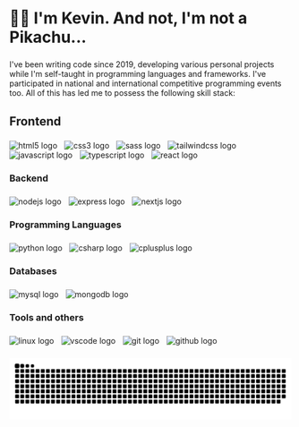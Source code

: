# 👋🏻 I'm Kevin. And not, I'm not a Pikachu...

###

I've been writing code since 2019, developing various personal projects while I'm self-taught in programming languages and frameworks. I've participated in national and international competitive programming events too. All of this has led me to possess the following skill stack:

###

## Frontend

###

<div align="left">
  <img src="https://skillicons.dev/icons?i=html" height="66" alt="html5 logo"  />
  <img width="5" />
  <img src="https://skillicons.dev/icons?i=css" height="66" alt="css3 logo"  />
  <img width="5" />
  <img src="https://skillicons.dev/icons?i=sass" height="66" alt="sass logo"  />
  <img width="5" />
  <img src="https://skillicons.dev/icons?i=tailwind" height="66" alt="tailwindcss logo"  />
  <img width="5" />
  <img src="https://skillicons.dev/icons?i=js" height="66" alt="javascript logo"  />
  <img width="5" />
  <img src="https://skillicons.dev/icons?i=ts" height="66" alt="typescript logo"  />
  <img width="5" />
  <img src="https://skillicons.dev/icons?i=react" height="66" alt="react logo"  />
</div>

###

<h3 align="left">Backend</h3>

###

<div align="left">
  <img src="https://skillicons.dev/icons?i=nodejs" height="66" alt="nodejs logo"  />
  <img width="5" />
  <img src="https://skillicons.dev/icons?i=express" height="66" alt="express logo"  />
  <img width="5" />
  <img src="https://skillicons.dev/icons?i=nextjs" height="66" alt="nextjs logo"  />
</div>

###

<h3 align="left">Programming Languages</h3>

###

<div align="left">
  <img src="https://skillicons.dev/icons?i=py" height="66" alt="python logo"  />
  <img width="5" />
  <img src="https://skillicons.dev/icons?i=cs" height="66" alt="csharp logo"  />
  <img width="5" />
  <img src="https://skillicons.dev/icons?i=cpp" height="66" alt="cplusplus logo"  />
</div>

###

<h3 align="left">Databases</h3>

###

<div align="left">
  <img src="https://skillicons.dev/icons?i=mysql" height="66" alt="mysql logo"  />
  <img width="5" />
  <img src="https://skillicons.dev/icons?i=mongodb" height="66" alt="mongodb logo"  />
</div>

###

<h3 align="left">Tools and others</h3>

###

<div align="left">
  <img src="https://skillicons.dev/icons?i=linux" height="66" alt="linux logo"  />
  <img width="5" />
  <img src="https://skillicons.dev/icons?i=vscode" height="66" alt="vscode logo"  />
  <img width="5" />
  <img src="https://skillicons.dev/icons?i=git" height="66" alt="git logo"  />
  <img width="5" />
  <img src="https://skillicons.dev/icons?i=github" height="66" alt="github logo"  />
</div>

###

<img src="https://raw.githubusercontent.com/kevydev/kevydev/output/snake.svg" alt="Snake animation" />

###
